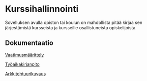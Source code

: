 # Kurssihallinnointi
Sovelluksen avulla opiston tai koulun on mahdollista pitää kirjaa sen järjestämistä kursseista ja kursseille osallistuneista opiskelijoista.

## Dokumentaatio
[Vaatimusmäärittely](https://github.com/okkokuisma/ot-harjoitustyo/blob/master/dokumentointi/vaatimusm%C3%A4%C3%A4rittely.md)

[Työaikakirjanpito](https://github.com/okkokuisma/ot-harjoitustyo/blob/master/dokumentointi/tuntikirjanpito.md)

[Arkkitehtuurikuvaus](https://github.com/okkokuisma/ot-harjoitustyo/blob/master/dokumentointi/arkkitehtuuri.md)

